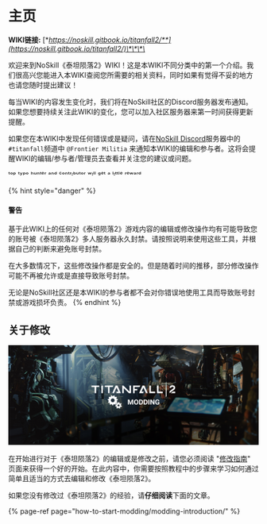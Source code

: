 # 主页

**WIKI链接:** [**https://noskill.gitbook.io/titanfall2/**](https://noskill.gitbook.io/titanfall2/)\*\*\*\*

欢迎来到NoSkill《泰坦陨落2》WIKI！这是本WIKI不同分类中的第一个介绍。我们很高兴您能进入本WIKI查阅您所需要的相关资料，同时如果有觉得不妥的地方也请您随时提出建议！

每当WIKI的内容发生变化时，我们将在NoSkill社区的Discord服务器发布通知。如果您想要持续关注此WIKI的变化，您可以加入社区服务器来第一时间获得更新提醒。

如果您在本WIKI中发现任何错误或是疑问，请在[NoSkill Discord](https://discord.com/invite/sEgmTKg)服务器中的`#titanfall`频道中 `@Frontier Militia`  来通知本WIKI的编辑和参与者。这将会提醒WIKI的编辑/参与者/管理员去查看并关注您的建议或问题。

ᵗᵒᵖ ᵗʸᵖᵒ ʰᵘⁿᵗᵉʳ ᵃⁿᵈ ᶜᵒⁿᵗʳᶦᵇᵘᵗᵒʳ ʷᶦˡˡ ᵍᵉᵗ ᵃ ˡᶦᵗᵗˡᵉ ʳᵉʷᵃʳᵈ

{% hint style="danger" %}
#### 警告

基于此WIKI上的任何对《泰坦陨落2》游戏内容的编辑或修改操作均有可能导致您的账号被《泰坦陨落2》多人服务器永久封禁。请按照说明来使用这些工具，并根据自己的判断来避免账号封禁。 

在大多数情况下，这些修改操作都是安全的。但是随着时间的推移，部分修改操作可能不再被允许或是直接导致账号封禁。

无论是NoSkill社区还是本WIKI的参与者都不会对你错误地使用工具而导致账号封禁或游戏损坏负责。
{% endhint %}

## 关于修改

![](.gitbook/assets/ttf2-modding.jpg)

在开始进行对于《泰坦陨落2》的编辑或是修改之前，请您必须阅读 "[修改指南](https://noskill.gitbook.io/titanfall2/v/chinese/how-to-start-modding/modding-introduction)" 页面来获得一个好的开始。在此内容中，你需要按照教程中的步骤来学习如何通过简单且适当的方式去编辑和修改《泰坦陨落2》。 

如果您没有修改过《泰坦陨落2》的经验，请**仔细阅读**下面的文章。

{% page-ref page="how-to-start-modding/modding-introduction/" %}

